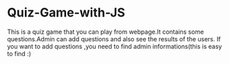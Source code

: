 # Quiz-Game-with-JS
This is a quiz game that you can play from webpage.It contains some questions.Admin can add questions and also see the results of the users.
If you want to add questions ,you need to find admin informations(this is easy to find :)
